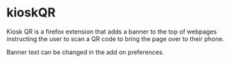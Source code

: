 # kioskQR
Kiosk QR is a firefox extension that adds a banner to the top of webpages instructing the user to scan a QR code to bring the page over to their phone.

Banner text can be changed in the add on preferences.

